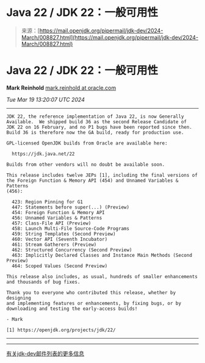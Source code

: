 <!--yml

category: 未分类

date: 2024-05-29 12:29:48

-->

# Java 22 / JDK 22：一般可用性

> 来源：[https://mail.openjdk.org/pipermail/jdk-dev/2024-March/008827.html](https://mail.openjdk.org/pipermail/jdk-dev/2024-March/008827.html)

# Java 22 / JDK 22：一般可用性

**Mark Reinhold** [mark.reinhold at oracle.com](mailto:jdk-dev%40openjdk.org?Subject=Re%3A%20Java%2022%20/%20JDK%2022%3A%20General%20Availability&In-Reply-To=%3C20240319132004.DAD846C4EC2%40eggemoggin.niobe.net%3E "Java 22 / JDK 22: General Availability")

*Tue Mar 19 13:20:07 UTC 2024*

* * *

```
JDK 22, the reference implementation of Java 22, is now Generally
Available.  We shipped build 36 as the second Release Candidate of
JDK 22 on 16 February, and no P1 bugs have been reported since then.
Build 36 is therefore now the GA build, ready for production use.

GPL-licensed OpenJDK builds from Oracle are available here:

  https://jdk.java.net/22

Builds from other vendors will no doubt be available soon.

This release includes twelve JEPs [1], including the final versions of
the Foreign Function & Memory API (454) and Unnamed Variables & Patterns
(456):

  423: Region Pinning for G1
  447: Statements before super(...) (Preview)
  454: Foreign Function & Memory API
  456: Unnamed Variables & Patterns
  457: Class-File API (Preview)
  458: Launch Multi-File Source-Code Programs
  459: String Templates (Second Preview)
  460: Vector API (Seventh Incubator)
  461: Stream Gatherers (Preview)
  462: Structured Concurrency (Second Preview)
  463: Implicitly Declared Classes and Instance Main Methods (Second Preview)
  464: Scoped Values (Second Preview)

This release also includes, as usual, hundreds of smaller enhancements
and thousands of bug fixes.

Thank you to everyone who contributed this release, whether by designing
and implementing features or enhancements, by fixing bugs, or by
downloading and testing the early-access builds!

- Mark

[1] https://openjdk.org/projects/jdk/22/

```

* * *

* * *

[有关jdk-dev邮件列表的更多信息](https://mail.openjdk.org/mailman/listinfo/jdk-dev)
